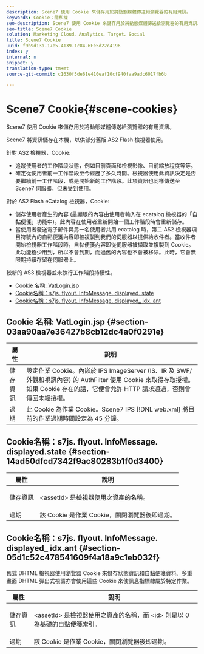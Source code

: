 ```yaml
---
description: Scene7 使用 Cookie 來儲存用於將動態媒體傳送給瀏覽器的有用資訊。
keywords: Cookie；隱私權
seo-description: Scene7 使用 Cookie 來儲存用於將動態媒體傳送給瀏覽器的有用資訊。
seo-title: Scene7 Cookie
solution: Marketing Cloud、Analytics、Target、Social
title: Scene7 Cookie
uuid: f9b9d13a-17e5-4139-1c84-6Fe5d22c4196
index: y
internal: n
snippet: y
translation-type: tm+mt
source-git-commit: c1630f5de61e410eaf10cf940faa9adc6017fb6b

---
```



# Scene7 Cookie{#scene-cookies}

Scene7 使用 Cookie 來儲存用於將動態媒體傳送給瀏覽器的有用資訊。

Scene7 將資訊儲存在本機，以供部分舊版 AS2 Flash 檢視器使用。

針對 AS2 檢視器，Cookie:

* 追蹤使用者的工作階段狀態，例如目前頁面和檢視影像、目前縮放程度等等。
* 確定從使用者前一工作階段至今經歷了多久時間。檢視器使用此資訊決定是否要繼續前一工作階段，或是開始新的工作階段。此項資訊也同樣傳送至 Scene7 伺服器，但未受到使用。

對於 AS2 Flash eCatalog 檢視器，Cookie:

* 儲存使用者產生的內容 (最顯眼的內容由使用者輸入在 ecatalog 檢視器的「自黏便箋」功能中)。此內容在使用者重新開始一個工作階段時會重新儲存。
* 當使用者發送電子郵件與另一名使用者共用 ecatalog 時，第二 AS2 檢視器項目符號內的自黏便箋內容即被複製到我們的伺服器以提供給收件者。當收件者開始檢視器工作階段時，自黏便箋內容即從伺服器被擷取並複製到 Cookie。此功能極少用到，所以不會到期，而過舊的內容也不會被移除。此時，它會無限期持續存留在伺服器上。

較新的 AS3 檢視器並未執行工作階段持續性。

* [Cookie 名稱: VatLogin.jsp](../cookies-overview/cookies-s7.md#section-03aa90aa7e36427b8cb12dc4a0f0291e)
* [Cookie名稱：s7js. flyout. InfoMessage. displayed. state](../cookies-overview/cookies-s7.md#section-14ad50dfcd7342f9ac80283b1f0d3400)
* [Cookie名稱：s7js. flyout. InfoMessage. displayed_ idx. ant](../cookies-overview/cookies-s7.md#section-05d1c52c478541609f4a18a9c1eb032f)

## Cookie 名稱: VatLogin.jsp {#section-03aa90aa7e36427b8cb12dc4a0f0291e}

| 屬性 | 說明 |
|---|---|
| 儲存資訊 | 設定作業 Cookie。內嵌於 IPS ImageServer (IS、IR 及 SWF/外觀和視訊內容) 的 AuthFilter 使用 Cookie 來取得存取授權。如果 Cookie 存在的話，它便會允許 HTTP 請求通過，否則會傳回未經授權。 |
| 過期 | 此 Cookie 為作業 Cookie。Scene7 IPS [!DNL web.xml] 將目前的作業過期時間設定為 45 分鐘。 |

## Cookie名稱：s7js. flyout. InfoMessage. displayed<assetId>.state {#section-14ad50dfcd7342f9ac80283b1f0d3400}

<table id="table_6835D64C5D464A049F576621F2BE3FAD"> 
 <thead> 
  <tr> 
   <th colname="col1" class="entry"> 屬性 </th> 
   <th colname="col2" class="entry"> 說明 </th> 
  </tr> 
 </thead>
 <tbody> 
  <tr> 
   <td colname="col1"> 儲存資訊 </td> 
   <td colname="col2"> <p>&lt;assetId&gt; 是檢視器使用之資產的名稱。 </p> </td> 
  </tr> 
  <tr> 
   <td colname="col1"> 過期 </td> 
   <td colname="col2"> 該 Cookie 是作業 Cookie，關閉瀏覽器後即過期。 </td> 
  </tr> 
 </tbody> 
</table>

## Cookie名稱：s7js. flyout. InfoMessage. displayed<assetId>_ idx<id>.ant {#section-05d1c52c478541609f4a18a9c1eb032f}

舊式 DHTML 檢視器使用瀏覽器 Cookie 來儲存狀態資訊和自黏便箋資料。多重畫面 DHTML 彈出式視窗亦會使用這些 Cookie 來使訊息指標隸屬於特定作業。

<table id="table_8F6CC83D32D54BEE99884318AD126C98"> 
 <thead> 
  <tr> 
   <th colname="col1" class="entry"> 屬性 </th> 
   <th colname="col2" class="entry"> 說明 </th> 
  </tr> 
 </thead>
 <tbody> 
  <tr> 
   <td colname="col1"> 儲存資訊 </td> 
   <td colname="col2"> <p> </p> <p> &lt;assetId&gt; 是檢視器使用之資產的名稱，而 &lt;id&gt; 則是以 0 為基礎的自黏便箋索引。 </p> </td> 
  </tr> 
  <tr> 
   <td colname="col1"> 過期 </td> 
   <td colname="col2"> 該 Cookie 是作業 Cookie，關閉瀏覽器後即過期。 </td> 
  </tr> 
 </tbody> 
</table>

